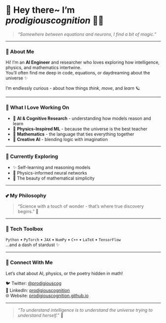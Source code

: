 # 🌸 Hey there~ I’m *prodigiouscognition* 🧠💫  

> *“Somewhere between equations and neurons, I find a bit of magic.”*

---

### 🌷 About Me  

Hi! I’m an **AI Engineer** and researcher who loves exploring how intelligence, physics, and mathematics intertwine.  
You’ll often find me deep in code, equations, or daydreaming about the universe ✨  

I’m endlessly curious - about how things *think*, *move*, and *learn* 🪐

---

### 🧁 What I Love Working On  

- 🤖 **AI & Cognitive Research** - understanding how models reason and learn  
- 🧬 **Physics-Inspired ML** - because the universe is the best teacher  
- 🧮 **Mathematics** - the language that ties everything together  
- 🌈 **Creative AI** - blending logic with imagination  

---

### 🌸 Currently Exploring  
- ✨ Self-learning and reasoning models  
- 🌌 Physics-informed neural networks  
- 💭 The beauty of mathematical simplicity  

---

### 💕 My Philosophy  
> “Science with a touch of wonder - that’s where true discovery begins.” 🌙  

---

### 🧰 Tech Toolbox  
`Python` • `PyTorch` • `JAX` • `NumPy` • `C++` • `LaTeX` • `TensorFlow`  
…and a dash of stardust ✨  

---

### 🌼 Connect With Me  

Let’s chat about AI, physics, or the poetry hidden in math!  

🐦 Twitter: [@prodigiouscog](https://twitter.com/prodigiouscog)  
💼 LinkedIn: [prodigiouscognition](https://linkedin.com/in/prodigiouscognition)  
🌐 Website: [prodigiouscognition.github.io](https://prodigiouscognition.github.io)  

---

> *“To understand intelligence is to understand the universe trying to understand herself.”* 💖  
